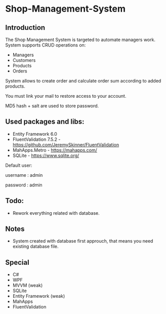 # Shop-Management-System

## Introduction
The Shop Management System is targeted to automate managers work.
System supports CRUD operations on:
  * Managers
  * Customers
  * Products
  * Orders
  
System allows to create order and calculate order sum according to added products.

You must link your mail to restore access to your account.

MD5 hash + salt are used to store password.

## Used packages and libs:
* Entity Framework 6.0
* FluentValidation 7.5.2 - https://github.com/JeremySkinner/FluentValidation
* MahApps.Metro - https://mahapps.com/
* SQLite - https://www.sqlite.org/

Default user:

username : admin

password : admin

## Todo:
* Rework everything related with database. 

## Notes
* System created with database first approuch, that means you need existing database file.

## Special
* C#
* WPF
* MVVM (weak)
* SQLite
* Entity Framework (weak) 
* MahApps 
* FluentValidation